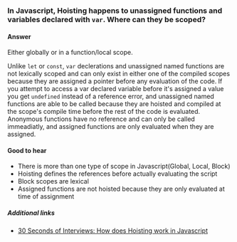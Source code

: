 ### In Javascript, Hoisting happens to unassigned functions and variables declared with `var`. Where can they be scoped?

#### Answer

Either globally or in a function/local scope.

Unlike `let` or `const`, `var` declerations and unassigned named functions are not lexically scoped and can only exist in either one of the compiled scopes because they are assigned a pointer before any evaluation of the code. If you attempt to access a var declared variable before it's assigned a value you get `undefined` instead of a reference error, and unassigned named functions are able to be called because they are hoisted and compiled at the scope's compile time before the rest of the code is evaluated. Anonymous functions have no reference and can only be called immeadiatly, and assigned functions are only evaluated when they are assigned.

#### Good to hear

* There is more than one type of scope in Javascript(Global, Local, Block)
* Hoisting defines the references before actually evaluating the script
* Block scopes are lexical
* Assigned functions are not hoisted because they are only evaluated at time of assignment

##### Additional links

<!-- Whenever possible, link a more detailed explanation. -->

* [30 Seconds of Interviews: How does Hoisting work in Javascript](https://github.com/fejes713/30-seconds-of-interviews#how-does-hoisting-work-in-javascript)

<!-- tags: (javascript) -->

<!-- expertise: (0) -->
